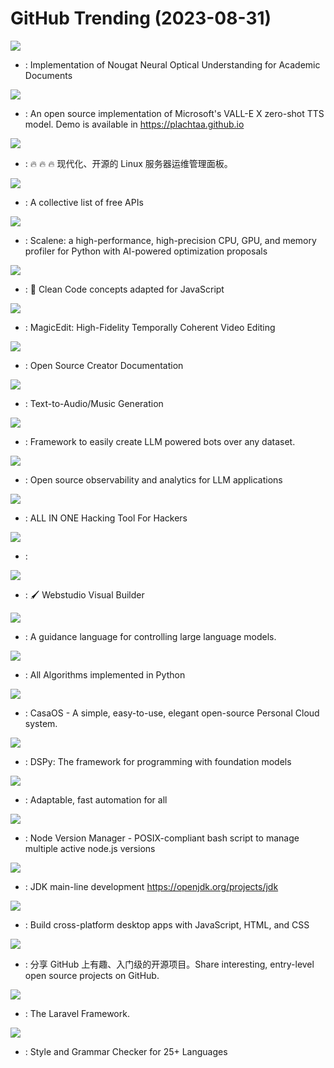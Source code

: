 # GitHub Trending (2023-08-31)

![](https://img.shields.io/badge/Python-New%20299-green?style=flat-square&logo=appveyor)
- [](https://github.comundefined): Implementation of Nougat Neural Optical Understanding for Academic Documents

![](https://img.shields.io/badge/Python-New%201-green?style=flat-square&logo=appveyor)
- [](https://github.comundefined): An open source implementation of Microsoft's VALL-E X zero-shot TTS model. Demo is available in https://plachtaa.github.io

![](https://img.shields.io/badge/Go-New%2096-green?style=flat-square&logo=appveyor)
- [](https://github.comundefined): 🔥 🔥 🔥 现代化、开源的 Linux 服务器运维管理面板。

![](https://img.shields.io/badge/Python-New%20305-green?style=flat-square&logo=appveyor)
- [](https://github.comundefined): A collective list of free APIs

![](https://img.shields.io/badge/JavaScript-New%20329-green?style=flat-square&logo=appveyor)
- [](https://github.comundefined): Scalene: a high-performance, high-precision CPU, GPU, and memory profiler for Python with AI-powered optimization proposals

![](https://img.shields.io/badge/JavaScript-New%2076-green?style=flat-square&logo=appveyor)
- [](https://github.comundefined): 🛁 Clean Code concepts adapted for JavaScript

![](https://img.shields.io/badge/none-New%20288-green?style=flat-square&logo=appveyor)
- [](https://github.comundefined): MagicEdit: High-Fidelity Temporally Coherent Video Editing

![](https://img.shields.io/badge/TypeScript-New%2017-green?style=flat-square&logo=appveyor)
- [](https://github.comundefined): Open Source Creator Documentation

![](https://img.shields.io/badge/Python-New%2036-green?style=flat-square&logo=appveyor)
- [](https://github.comundefined): Text-to-Audio/Music Generation

![](https://img.shields.io/badge/Python-New%20165-green?style=flat-square&logo=appveyor)
- [](https://github.comundefined): Framework to easily create LLM powered bots over any dataset.

![](https://img.shields.io/badge/TypeScript-New%2055-green?style=flat-square&logo=appveyor)
- [](https://github.comundefined): Open source observability and analytics for LLM applications

![](https://img.shields.io/badge/Python-New%20380-green?style=flat-square&logo=appveyor)
- [](https://github.comundefined): ALL IN ONE Hacking Tool For Hackers

![](https://img.shields.io/badge/none-New%2086-green?style=flat-square&logo=appveyor)
- [](https://github.comundefined): 

![](https://img.shields.io/badge/TypeScript-New%2025-green?style=flat-square&logo=appveyor)
- [](https://github.comundefined): 🖌 Webstudio Visual Builder

![](https://img.shields.io/badge/Jupyter%20Notebook-New%2072-green?style=flat-square&logo=appveyor)
- [](https://github.comundefined): A guidance language for controlling large language models.

![](https://img.shields.io/badge/Python-New%20373-green?style=flat-square&logo=appveyor)
- [](https://github.comundefined): All Algorithms implemented in Python

![](https://img.shields.io/badge/Go-New%20128-green?style=flat-square&logo=appveyor)
- [](https://github.comundefined): CasaOS - A simple, easy-to-use, elegant open-source Personal Cloud system.

![](https://img.shields.io/badge/Jupyter%20Notebook-New%2077-green?style=flat-square&logo=appveyor)
- [](https://github.comundefined): DSPy: The framework for programming with foundation models

![](https://img.shields.io/badge/Groovy-New%2011-green?style=flat-square&logo=appveyor)
- [](https://github.comundefined): Adaptable, fast automation for all

![](https://img.shields.io/badge/Shell-New%2032-green?style=flat-square&logo=appveyor)
- [](https://github.comundefined): Node Version Manager - POSIX-compliant bash script to manage multiple active node.js versions

![](https://img.shields.io/badge/Java-New%208-green?style=flat-square&logo=appveyor)
- [](https://github.comundefined): JDK main-line development https://openjdk.org/projects/jdk

![](https://img.shields.io/badge/C%2B%2B-New%2056-green?style=flat-square&logo=appveyor)
- [](https://github.comundefined): Build cross-platform desktop apps with JavaScript, HTML, and CSS

![](https://img.shields.io/badge/Python-New%20222-green?style=flat-square&logo=appveyor)
- [](https://github.comundefined): 分享 GitHub 上有趣、入门级的开源项目。Share interesting, entry-level open source projects on GitHub.

![](https://img.shields.io/badge/PHP-New%2010-green?style=flat-square&logo=appveyor)
- [](https://github.comundefined): The Laravel Framework.

![](https://img.shields.io/badge/Java-New%209-green?style=flat-square&logo=appveyor)
- [](https://github.comundefined): Style and Grammar Checker for 25+ Languages


